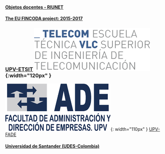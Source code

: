 
#### [Objetos docentes - RIUNET](https://riunet.upv.es/discover?rpp=10&etal=0&query=gonzalez+ladrón+de+guevara&group_by=none&page=1)

#### [The EU FINCODA project: 2015-2017](https://www.fincoda.eu)

### [UPV-ETSIT](cont-docentes-etsit.md) ![ETSIT](telecom.png){:width="120px" }    

     
     

![FADE](fade.png){: width="110px" } [     UPV-FADE    ](cont-docentes-fade.md)     

     
     
     

#### [Universidad de Santander (UDES-Colombia)](cont-docentes-udes.md)    
